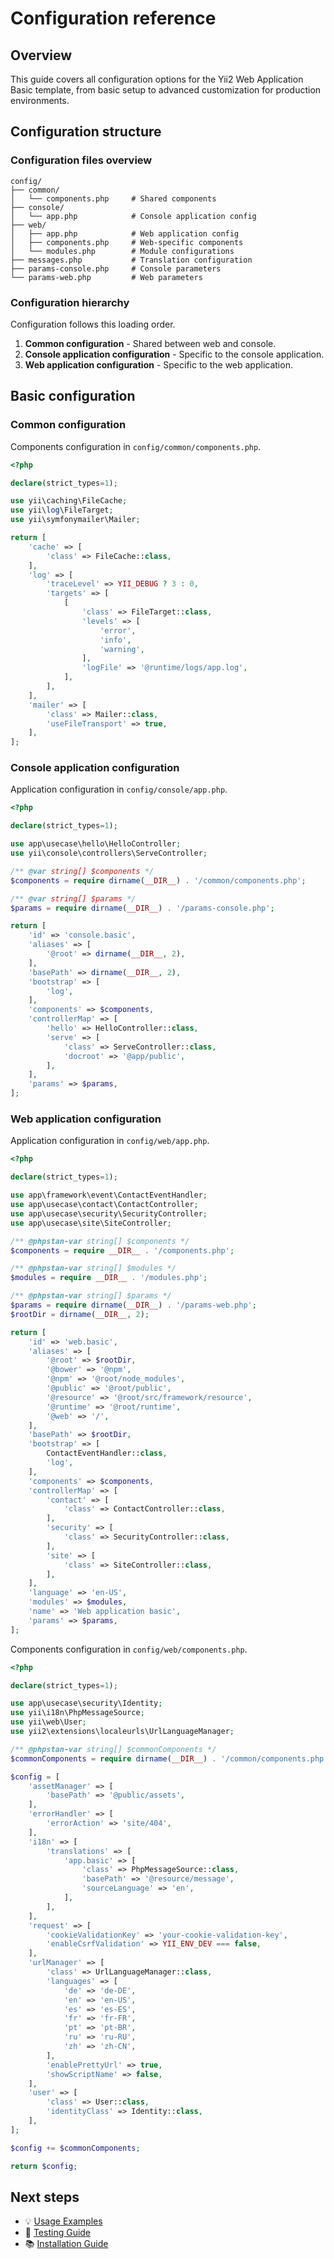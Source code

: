 # Configuration reference

## Overview

This guide covers all configuration options for the Yii2 Web Application Basic template, from basic setup to advanced 
customization for production environments.

## Configuration structure

### Configuration files overview

```text
config/
├── common/
│   └── components.php     # Shared components
├── console/
│   └── app.php            # Console application config
├── web/
│   ├── app.php            # Web application config
│   ├── components.php     # Web-specific components
│   └── modules.php        # Module configurations
├── messages.php           # Translation configuration
├── params-console.php     # Console parameters
└── params-web.php         # Web parameters
```

### Configuration hierarchy

Configuration follows this loading order.

1. **Common configuration** - Shared between web and console.
2. **Console application configuration** - Specific to the console application.
3. **Web application configuration** - Specific to the web application.

## Basic configuration

### Common configuration

Components configuration in `config/common/components.php`.

```php
<?php

declare(strict_types=1);

use yii\caching\FileCache;
use yii\log\FileTarget;
use yii\symfonymailer\Mailer;

return [
    'cache' => [
        'class' => FileCache::class,
    ],
    'log' => [
        'traceLevel' => YII_DEBUG ? 3 : 0,
        'targets' => [
            [
                'class' => FileTarget::class,
                'levels' => [
                    'error',
                    'info',
                    'warning',
                ],
                'logFile' => '@runtime/logs/app.log',
            ],
        ],
    ],
    'mailer' => [
        'class' => Mailer::class,
        'useFileTransport' => true,
    ],
];
```

### Console application configuration

Application configuration in `config/console/app.php`.

```php
<?php

declare(strict_types=1);

use app\usecase\hello\HelloController;
use yii\console\controllers\ServeController;

/** @var string[] $components */
$components = require dirname(__DIR__) . '/common/components.php';

/** @var string[] $params */
$params = require dirname(__DIR__) . '/params-console.php';

return [
    'id' => 'console.basic',
    'aliases' => [
        '@root' => dirname(__DIR__, 2),
    ],
    'basePath' => dirname(__DIR__, 2),
    'bootstrap' => [
        'log',
    ],
    'components' => $components,
    'controllerMap' => [
        'hello' => HelloController::class,
        'serve' => [
            'class' => ServeController::class,
            'docroot' => '@app/public',
        ],
    ],
    'params' => $params,
];
```

### Web application configuration

Application configuration in `config/web/app.php`.

```php
<?php

declare(strict_types=1);

use app\framework\event\ContactEventHandler;
use app\usecase\contact\ContactController;
use app\usecase\security\SecurityController;
use app\usecase\site\SiteController;

/** @phpstan-var string[] $components */
$components = require __DIR__ . '/components.php';

/** @phpstan-var string[] $modules */
$modules = require __DIR__ . '/modules.php';

/** @phpstan-var string[] $params */
$params = require dirname(__DIR__) . '/params-web.php';
$rootDir = dirname(__DIR__, 2);

return [
    'id' => 'web.basic',
    'aliases' => [
        '@root' => $rootDir,
        '@bower' => '@npm',
        '@npm' => '@root/node_modules',
        '@public' => '@root/public',
        '@resource' => '@root/src/framework/resource',
        '@runtime' => '@root/runtime',
        '@web' => '/',
    ],
    'basePath' => $rootDir,
    'bootstrap' => [
        ContactEventHandler::class,
        'log',
    ],
    'components' => $components,
    'controllerMap' => [
        'contact' => [
            'class' => ContactController::class,
        ],
        'security' => [
            'class' => SecurityController::class,
        ],
        'site' => [
            'class' => SiteController::class,
        ],
    ],
    'language' => 'en-US',
    'modules' => $modules,
    'name' => 'Web application basic',
    'params' => $params,
];
```

Components configuration in `config/web/components.php`.

```php
<?php

declare(strict_types=1);

use app\usecase\security\Identity;
use yii\i18n\PhpMessageSource;
use yii\web\User;
use yii2\extensions\localeurls\UrlLanguageManager;

/** @phpstan-var string[] $commonComponents */
$commonComponents = require dirname(__DIR__) . '/common/components.php';

$config = [
    'assetManager' => [
        'basePath' => '@public/assets',
    ],
    'errorHandler' => [
        'errorAction' => 'site/404',
    ],
    'i18n' => [
        'translations' => [
            'app.basic' => [
                'class' => PhpMessageSource::class,
                'basePath' => '@resource/message',
                'sourceLanguage' => 'en',
            ],
        ],
    ],
    'request' => [
        'cookieValidationKey' => 'your-cookie-validation-key',
        'enableCsrfValidation' => YII_ENV_DEV === false,
    ],
    'urlManager' => [
        'class' => UrlLanguageManager::class,
        'languages' => [
            'de' => 'de-DE',
            'en' => 'en-US',
            'es' => 'es-ES',
            'fr' => 'fr-FR',
            'pt' => 'pt-BR',
            'ru' => 'ru-RU',
            'zh' => 'zh-CN',
        ],
        'enablePrettyUrl' => true,
        'showScriptName' => false,
    ],
    'user' => [
        'class' => User::class,
        'identityClass' => Identity::class,
    ],
];

$config += $commonComponents;

return $config;

```

## Next steps

- 💡 [Usage Examples](examples.md)
- 🧪 [Testing Guide](testing.md)
- 📚 [Installation Guide](installation.md)
